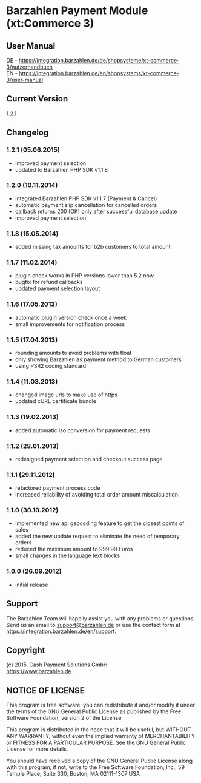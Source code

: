 # Barzahlen Payment Module (xt:Commerce 3)

## User Manual
DE - https://integration.barzahlen.de/de/shopsysteme/xt-commerce-3/nutzerhandbuch  
EN - https://integration.barzahlen.de/en/shopsystems/xt-commerce-3/user-manual

## Current Version
1.2.1

## Changelog

### 1.2.1 (05.06.2015)
* improved payment selection
* updated to Barzahlen PHP SDK v1.1.8

### 1.2.0 (10.11.2014)
* integrated Barzahlen PHP SDK v1.1.7 (Payment & Cancel)
* automatic payment slip cancellation for cancelled orders
* callback returns 200 (OK) only after successful database update
* improved payment selection

### 1.1.8 (15.05.2014)
* added missing tax amounts for b2b customers to total amount

### 1.1.7 (11.02.2014)
* plugin check works in PHP versions lower than 5.2 now
* bugfix for refund callbacks
* updated payment selection layout

### 1.1.6 (17.05.2013)
* automatic plugin version check once a week
* small improvements for notification process

### 1.1.5 (17.04.2013)
* rounding amounts to avoid problems with float
* only showing Barzahlen as payment method to German customers
* using PSR2 coding standard

### 1.1.4 (11.03.2013)
* changed image urls to make use of https
* updated cURL certificate bundle

### 1.1.3 (19.02.2013)
* added automatic iso conversion for payment requests

### 1.1.2 (28.01.2013)
* redesigned payment selection and checkout success page

### 1.1.1 (29.11.2012)
* refactored payment process code
* increased reliability of avoiding total order amount miscalculation

### 1.1.0 (30.10.2012)
* implemented new api geocoding feature to get the closest points of sales
* added the new update request to eliminate the need of temporary orders
* reduced the maximum amount to 999.99 Euros
* small changes in the language text blocks

### 1.0.0 (26.09.2012)
* initial release

## Support
The Barzahlen Team will happily assist you with any problems or questions. Send us an email to support@barzahlen.de or use the contact form at https://integration.barzahlen.de/en/support.

## Copyright
(c) 2015, Cash Payment Solutions GmbH  
https://www.barzahlen.de

## NOTICE OF LICENSE
This program is free software; you can redistribute it and/or modify it under the terms of the GNU General Public License as published by the Free Software Foundation; version 2 of the License

This program is distributed in the hope that it will be useful, but WITHOUT ANY WARRANTY; without even the implied warranty of MERCHANTABILITY or FITNESS FOR A PARTICULAR PURPOSE. See the GNU General Public License for more details.

You should have received a copy of the GNU General Public License along with this program; if not, write to the Free Software Foundation, Inc., 59 Temple Place, Suite 330, Boston, MA 02111-1307 USA